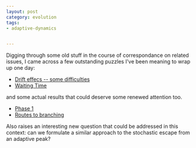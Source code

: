 ```yaml
---
layout: post
category: evolution
tags: 
- adaptive-dynamics


---
```



Digging through some old stuff in the course of correspondance on related issues, I came across a few outstanding puzzles I've been meaning to wrap up one day:

- [Drift effecs -- some difficulties](http://carlboettiger.info/2009/08/25/drift-effects.html)
- [Waiting Time](http://carlboettiger.info/2010/04/20/waiting-time.html)

and some actual results that could deserve some renewed attention too.  

- [Phase 1](http://carlboettiger.info/2009/07/28/branching-times.html)
- [Routes to branching](http://carlboettiger.info/2011/01/06/two-routes-to-adaptive-branching.html)

Also raises an interesting new question that could be addressed in this context: can we formulate a similar approach to the stochastic escape from an adaptive peak?

